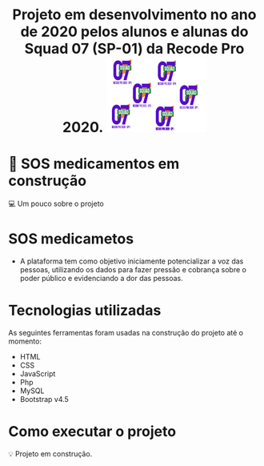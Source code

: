 <h1 align="center">
  Projeto em desenvolvimento no ano de 2020 pelos alunos e alunas do Squad 07 (SP-01) da Recode Pro 2020.
  <img src="/Imagens_Geral/SQUAD.jpeg" width="200" height="150">
<h1 align="center">


# 🚧 SOS medicamentos em construção

💻 Um pouco sobre o projeto

# SOS medicametos
 * A plataforma tem como objetivo iniciamente potencializar a voz das pessoas, utilizando os dados para fazer pressão e cobrança sobre o poder público e evidenciando a dor das pessoas.
 
# Tecnologias utilizadas

As seguintes ferramentas foram usadas na construção do projeto até o momento:

* HTML
* CSS
* JavaScript
* Php
* MySQL
* Bootstrap v4.5

# Como executar o projeto

💡 Projeto em construção.
